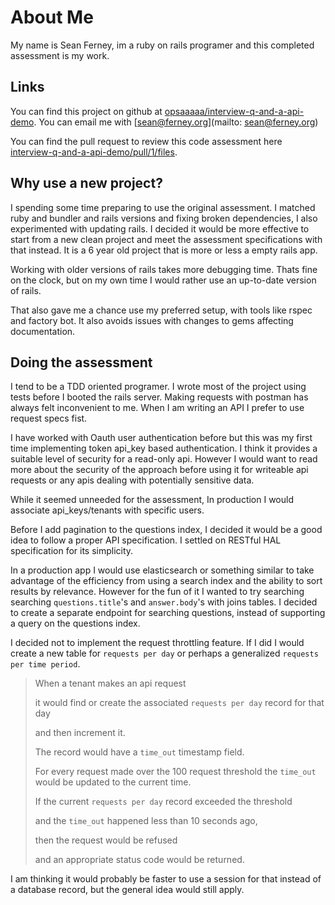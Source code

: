 # About Me

My name is Sean Ferney, im a ruby on rails programer and this completed assessment is my work.

## Links

You can find this project on github at [opsaaaaa/interview-q-and-a-api-demo](https://github.com/opsaaaaa/interview-q-and-a-api-demo).
You can email me with [sean@ferney.org](mailto: sean@ferney.org)

You can find the pull request to review this code assessment here [interview-q-and-a-api-demo/pull/1/files](https://github.com/opsaaaaa/interview-q-and-a-api-demo/pull/1/files).

## Why use a new project?

I spending some time preparing to use the original assessment. I matched ruby and bundler and rails versions and fixing broken dependencies, I also experimented with updating rails. I decided it would be more effective to start from a new clean project and meet the assessment specifications with that instead. It is a 6 year old project that is more or less a empty rails app.

Working with older versions of rails takes more debugging time. Thats fine on the clock, but on my own time I would rather use an up-to-date version of rails.

That also gave me a chance use my preferred setup, with tools like rspec and factory bot. It also avoids issues with changes to gems affecting documentation.

## Doing the assessment

I tend to be a TDD oriented programer. I wrote most of the project using tests before I booted the rails server. Making requests with postman has always felt inconvenient to me. When I am writing an API I prefer to use request specs fist.

I have worked with Oauth user authentication before but this was my first time implementing token api_key based authentication. I think it provides a suitable level of security for a read-only api. However I would want to read more about the security of the approach before using it for writeable api requests or any apis dealing with potentially sensitive data.

While it seemed unneeded for the assessment, In production I would associate api_keys/tenants with specific users.

Before I add pagination to the questions index, I decided it would be a good idea to follow a proper API specification. I settled on RESTful HAL specification for its simplicity.

In a production app I would use elasticsearch or something similar to take advantage of the efficiency from using a search index and the ability to sort results by relevance. However for the fun of it I wanted to try searching searching `questions.title`'s and `answer.body`'s with joins tables.
I decided to create a separate endpoint for searching questions, instead of supporting a query on the questions index. 

I decided not to implement the request throttling feature. 
If I did I would create a new table for `requests per day` or perhaps a generalized `requests per time period`. 

> When a tenant makes an api request 
> 
> it would find or create the associated `requests per day` record for that day 
> 
> and then increment it.
>
> The record would have a `time_out` timestamp field.
>
> For every request made over the 100 request threshold the `time_out` would be updated to the current time.
>
> If the current `requests per day` record exceeded the threshold 
>
> and the `time_out` happened less than 10 seconds ago, 
>
> then the request would be refused 
>
> and an appropriate status code would be returned.

I am thinking it would probably be faster to use a session for that instead of a database record, but the general idea would still apply.


